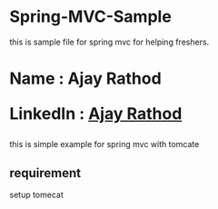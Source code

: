 # Spring-MVC-Sample
this is sample file for spring mvc for helping freshers.


<h1>

Name : Ajay Rathod 

LinkedIn : <a href="www.linkedin.com/in/rathod-ajay"> Ajay Rathod </a>

</h1>

this is simple example for spring mvc with tomcate 

requirement
------------

setup tomecat 
